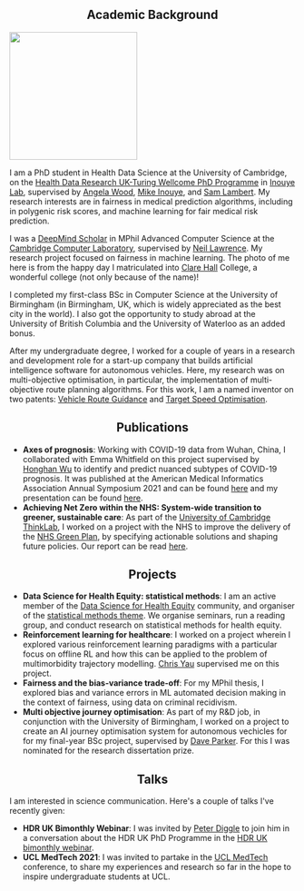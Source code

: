 
## <center>Academic Background</center>
<img src="/matriculation-photo-full.jpeg" width="225" class="left-img"/>

I am a PhD student in Health Data Science at the University of Cambridge, on the [Health Data Research UK-Turing Wellcome PhD Programme](https://www.hdruk.ac.uk/careers-in-health-data-science/phd-programme/) in [Inouye Lab](https://www.inouyelab.org/), supervised by [Angela Wood](https://www.phpc.cam.ac.uk/people/ceu-group/ceu-senior-academic-staff/angela-wood/), [Mike Inouye](https://www.phpc.cam.ac.uk/people/ceu-group/ceu-senior-research-staff/michael-inouye/), and [Sam Lambert](https://www.phpc.cam.ac.uk/people/ceu-group/ceu-senior-academic-staff/samuel-lambert/). My research interests are in fairness in medical prediction algorithms, including in polygenic risk scores, and machine learning for fair medical risk prediction.

I was a [DeepMind Scholar](https://www.cst.cam.ac.uk/deepmind-scholars-cambridge) in MPhil Advanced Computer Science at the [Cambridge Computer Laboratory](https://www.cst.cam.ac.uk/), supervised by [Neil Lawrence](https://inverseprobability.com/). My research project focused on fairness in machine learning. The photo of me here is from the happy day I matriculated into [Clare Hall](https://www.clarehall.cam.ac.uk/) College, a wonderful college (not only because of the name)!

I completed my first-class BSc in Computer Science at the University of Birmingham (in Birmingham, UK, which is widely appreciated as the best city in the world). I also got the opportunity to study abroad at the University of British Columbia and the University of Waterloo as an added bonus. 

After my undergraduate degree, I worked for a couple of years in a research and development role for a start-up company that builds artificial intelligence software for autonomous vehicles. Here, my research was on multi-objective optimisation, in particular, the implementation of multi-objective route planning algorithms. For this work, I am a named inventor on two patents: [Vehicle Route Guidance](https://patents.google.com/patent/US20190346275A1/en) and [Target Speed Optimisation](https://www.ipo.gov.uk/p-find-publication-getPDF.pdf?PatentNo=GB2555794&DocType=A&JournalNumber=6730).

## <center>Publications</center>
- <b>Axes of prognosis</b>: Working with COVID-19 data from Wuhan, China, I collaborated with Emma Whitfield on this project supervised by [Honghan Wu](https://iris.ucl.ac.uk/iris/browse/profile?upi=HWWUX46) to identify and predict nuanced subtypes of COVID-19 prognosis. It was published at the American Medical Informatics Association Annual Symposium 2021 and can be found [here](https://www.ncbi.nlm.nih.gov/pmc/articles/PMC8861682/?report=classic) and my presentation can be found [here](https://www.youtube.com/watch?v=WT9sfyTnmuE). 
- <b>Achieving Net Zero within the NHS: System-wide transition to greener, sustainable care</b>: As part of the [University of Cambridge ThinkLab](https://www.thinklab.strategic-partnerships.admin.cam.ac.uk/), I worked on a project with the NHS to improve the delivery of the [NHS Green Plan](https://www.england.nhs.uk/greenernhs/wp-content/uploads/sites/51/2020/10/delivering-a-net-zero-national-health-service.pdf), by specifying actionable solutions and shaping future policies. Our report can be read [here](https://www.repository.cam.ac.uk/handle/1810/335306).

## <center>Projects</center>
- <b>Data Science for Health Equity: statistical methods</b>: I am an active member of the [Data Science for Health Equity](https://www.datascienceforhealthequity.com/) community, and organiser of the [statistical methods theme](https://www.datascienceforhealthequity.com/themes/statistical-methods). We organise seminars, run a reading group, and conduct research on statistical methods for health equity. 
- <b> Reinforcement learning for healthcare</b>: I worked on a project wherein I explored various reinforcement learning paradigms with a particular focus on offline RL and how this can be applied to the problem of multimorbidity trajectory modelling. [Chris Yau](https://cwcyau.github.io/authors/admin/) supervised me on this project.
- <b>Fairness and the bias-variance trade-off</b>: For my MPhil thesis, I explored bias and variance errors in ML automated decision making in the context of fairness, using data on criminal recidivism. 
- <b>Multi objective journey optimisation</b>: As part of my R&D job, in conjunction with the University of Birmingham, I worked on a project to create an AI journey optimisation system for autonomous vechicles for for my final-year BSc project, supervised by [Dave Parker](https://www.cs.bham.ac.uk/~parkerdx/index.php). For this I was nominated for the research dissertation prize.

## <center>Talks</center>
I am interested in science communication. Here's a couple of talks I've recently given:
- <b>HDR UK Bimonthly Webinar</b>: I was invited by [Peter Diggle](https://www.lancaster.ac.uk/staff/diggle/) to join him in a conversation about the HDR UK PhD Programme in the [HDR UK bimonthly webinar](https://www.hdruk.ac.uk/bimonthly-one-institute-webinars/).
- <b>UCL MedTech 2021</b>: I was invited to partake in the [UCL MedTech](https://uclmed.tech/) conference, to share my experiences and research so far in the hope to inspire undergraduate students at UCL.
<!-- 
###<center>Personal Interests</center>
I really love music and singing, and am a member of [Clare Hall Choir](https://www.clarehall.cam.ac.uk/music/). 

I am interested in plants and gardening; I am co-president and co-founder of the [University of Cambridge Allotment Society](https://cam-uni-allotment.github.io/), where we've built a lovely community and are growing all sorts of fruit and vegetables sustainably, as well as donating to local charities. Cooking and eating these is an equally important hobby of mine!

I adore travelling, especially exploring nature (often in my campervan). My other hobbies include hiking, dancing, yoga, digital art, photography, and I train in Kung Fu.
 -->
